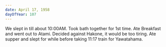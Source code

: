 ```yaml
---
date: April 17, 1958
dayOfYear: 107
---
```

We slept in till about 10:00AM. Took bath together for 1st time. Ate Breakfast and went out to Atami. Decided against Hakone, it would be too tiring. Ate supper and slept for while before taking 11:17 train for Yawatahama.